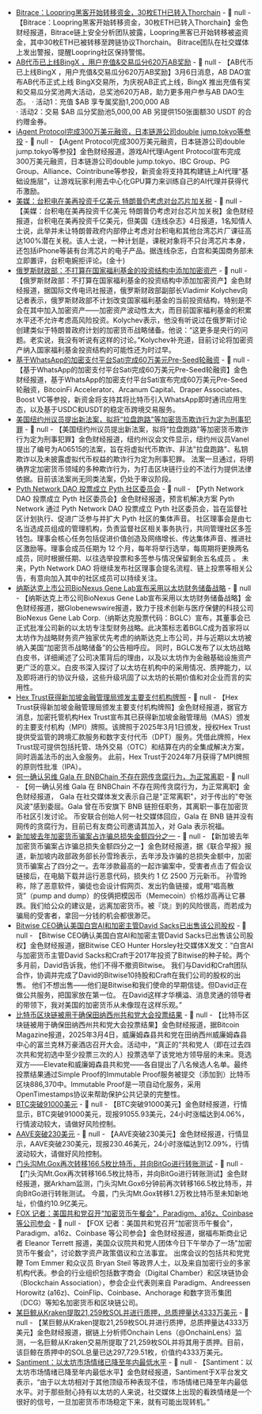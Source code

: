 - [Bitrace：Loopring黑客开始转移资金，30枚ETH已转入Thorchain](https://x.com/Bitrace_team/status/1897480388186136837) - 📰 null - 【Bitrace：Loopring黑客开始转移资金，30枚ETH已转入Thorchain】金色财经报道，Bitrace链上安全分析团队披露，Loopring黑客已开始转移被盗资金，其中30枚ETH已被转移至跨链协议Thorchain。 
Bitrace团队在社交媒体上发出警报，提醒Loopring社区保持警惕。
- [AB代币已上线BingX ，用户充值&交易瓜分620万AB奖励]() - 📰 null - 【AB代币已上线BingX ，用户充值&交易瓜分620万AB奖励】3月6日消息，AB DAO宣布AB代币正式上线 BingX交易所，为庆祝AB正式上线，BingX 推出充值有奖和交易瓜分奖池两大活动，总奖池620万AB，助力更多用户参与AB DAO生态。 
· 活动1：充值 $AB 享专属奖励1,200,000 AB  
· 活动2：交易 $AB 瓜分奖励池5,000,00 AB 
另提供150张面额30 USDT 的合约赠金券。
- [iAgent Protocol完成300万美元融资，日本链游公司double jump.tokyo等参投](https://app.innmind.com/viewStartup/startup-iagent-protocol-brbsrefe2pb3qo8k5) - 📰 null - 【iAgent Protocol完成300万美元融资，日本链游公司double jump.tokyo等参投】金色财经报道，游戏AI代理iAgent Protocol宣布完成300万美元融资，日本链游公司double jump.tokyo、IBC Group、PG Group、Alliance、Cointribune等参投，新资金将支持其构建链上AI代理“基础设施层”，让游戏玩家利用去中心化GPU算力来训练自己的AI代理并获得代币激励。
- [美媒：台积电在美再投资千亿美元 特朗普仍考虑对台芯片加关税]() - 📰 null - 【美媒：台积电在美再投资千亿美元 特朗普仍考虑对台芯片加关税】金色财经报道，台积电在美再投资千亿美元，但美国《连线杂志》4日报道，1名知情人士说，此举并未让特朗普政府内部停止考虑对台积电和其他台湾芯片厂课征高达100%潜在关税。该人士说，一种计划是，课税对象将不只台湾芯片本身，还包括iPhone等装有台湾芯片的电子产品。据连线杂志，白宫和美国商务部未立即置评，台积电婉拒评论。(金十)
- [俄罗斯财政部：不打算在国家福利基金的投资结构中添加加密资产](https://www.interfax.ru/business/1011938) - 📰 null - 【俄罗斯财政部：不打算在国家福利基金的投资结构中添加加密资产】金色财经报道，据国际文传电讯社报道，俄罗斯财政部副部长Vladimir Kolychev向记者表示，俄罗斯财政部不计划改变国家福利基金的当前投资结构，特别是不会在其中加入加密资产——加密资产波动性太大，而目前国家福利基金的积累水平还不允许考虑高风险投资。Kolychev表示，他没有听说过在俄罗斯讨论创建类似于特朗普政府计划的加密货币战略储备。他说：“这更多是央行的问题。老实说，我没有听说有这样的讨论。”Kolychev补充道，目前讨论将加密资产纳入国家福利基金投资结构的可能性还为时过早。
- [基于WhatsApp的加密支付平台Sati完成60万美元Pre-Seed轮融资](https://x.com/HolaSati/status/1897375756092891333) - 📰 null - 【基于WhatsApp的加密支付平台Sati完成60万美元Pre-Seed轮融资】金色财经报道，基于WhatsApp的加密支付平台Sati宣布完成60万美元Pre-Seed轮融资，BitcoinFi Accelerator、Arcanum Capital、Draper Associates、Boost VC等参投，新资金将支持其将比特币引入WhatsApp即时通讯应用生态，以及基于USDC和USDT的稳定币跨境交易服务。
- [美国纽约州议员提出新法案，拟将“拉盘跑路"等加密货币欺诈行为定为刑事犯罪](https://nyassembly.gov/leg/?bn=A06515&term=2025) - 📰 null - 【美国纽约州议员提出新法案，拟将“拉盘跑路"等加密货币欺诈行为定为刑事犯罪】金色财经报道，纽约州议会文件显示，纽约州议员Vanel提出了编号为A06515的法案，旨在将虚拟代币欺诈、非法"拉盘跑路"、私钥欺诈以及未披露虚拟代币权益的欺诈行为定为刑事犯罪。 
法案一旦通过，将明确界定加密货币领域的多种欺诈行为，为打击区块链行业的不法行为提供法律依据。目前该法案尚无同类法案，仍处于审议阶段。
- [Pyth Network DAO 投票成立 Pyth 社区委员会](https://x.com/PythNetwork/status/1897331460803322156) - 📰 null - 【Pyth Network DAO 投票成立 Pyth 社区委员会】金色财经报道，预言机解决方案 Pyth Network 通过 Pyth Network DAO 投票成立 Pyth 社区委员会，旨在监督社区计划执行、促进广泛参与并扩大 Pyth 社区的集体声音。 
社区理事会是由七名当选成员组成的管理机构，负责监督社区相关事务执行，共同管理社区多签钱包。理事会核心任务包括促进价值创造及网络增长、传达集体声音、推进社区激励等。理事会成员任期为 12 个月，每年将举行选举，每周期将更换两名成员，同时根据任期、以往选举投票和多签参与情况保留剩余五名成员 。 
未来，Pyth Network DAO 将继续发布社区理事会提名流程、链上投票等相关公告，有意向加入其中的社区成员可以持续关注。
- [纳斯达克上市公司BioNexus Gene Lab宣布采用以太坊财务储备战略](https://www.globenewswire.com/news-release/2025/03/05/3037582/0/en/BioNexus-Gene-Lab-Corp-Announces-Board-Approval-of-Ethereum-Treasury-Strategy-and-Release-of-Strategic-Whitepaper.html) - 📰 null - 【纳斯达克上市公司BioNexus Gene Lab宣布采用以太坊财务储备战略】金色财经报道，据Globenewswire报道，致力于技术创新与医疗保健的科技公司BioNexus Gene Lab Corp.（纳斯达克股票代码：BGLC）宣布，其董事会已正式批准公司新的以太坊专注型财务战略。此决策标志着BGLC成为首家将以太坊作为战略财务资产独家优先考虑的纳斯达克上市公司，并与近期以太坊被纳入美国“加密货币战略储备”的公告相呼应。 
同时，BGLC发布了以太坊战略白皮书，详细阐述了公司决策背后的理由，以及以太坊作为金融基础设施资产更广泛的意义。白皮书深入探讨了以太坊在机构中的采用情况、质押能力，以及即将进行的协议升级，这些升级巩固了以太坊的长期价值和对企业而言的实用性。
- [Hex Trust获得新加坡金融管理局颁发主要支付机构牌照](https://www.hextrust.com/resources-collection/major-payment-institution-license-from-the-monetary-authority-of-singapore) - 📰 null - 【Hex Trust获得新加坡金融管理局颁发主要支付机构牌照】金色财经报道，据官方消息，加密托管机构Hex Trust宣布其已获得新加坡金融管理局（MAS）颁发的主要支付机构（MPI）牌照。该牌照于2025年3月1日颁发，授权Hex Trust提供受监管的跨境汇款服务和数字支付代币（DPT）服务。凭借此牌照，Hex Trust现可提供包括托管、场外交易（OTC）和结算在内的全集成解决方案，同时涵盖法币的出入金服务。 
此前，Hex Trust于2024年7月获得了MPI牌照的原则性批准（IPA）。
- [何一确认另维 Gala 在 BNBChain 不存在网传贪腐行为，为正常离职](https://x.com/heyibinance/status/1897354838620655978) - 📰 null - 【何一确认另维 Gala 在 BNBChain 不存在网传贪腐行为，为正常离职】金色财经报道， Gala 在社交媒体发文表示自己是"正常离职"，对于传出的"夸张风波"感到委屈。Gala 曾在币安旗下 BNB 链担任职务，其离职一事在加密货币社区引发讨论。 
币安联合创始人何一社交媒体回应，Gala 在 BNB 链并没有网传的贪腐行为，目前已有友商公司邀请其加入，对 Gala 表示祝福。
- [新加坡去年加密货币骗案占诈骗总损失金额四分之一](https://www.zaobao.com/news/singapore/story20250304-5963363) - 📰 null - 【新加坡去年加密货币骗案占诈骗总损失金额四分之一】金色财经报道，据《联合早报》报道，新加坡内政部政务部长孙雪玲表示，去年涉及诈骗的总损失金额中，加密货币骗案占了四分之一。去年涉款最高的一起诈骗案中，受害者点击了假会议链接后，在电脑下载并运行恶意代码，损失约 1 亿 2500 万元新币。 
孙雪玲称，除了恶意软件，骗徒也会设计假网页、发出钓鱼链接，或用“唱高散货”（pump and dump）的伎俩把模因币（Memecoin）价格炒高再让它暴跌。我们给公众的建议是，远离加密货币。被『烧』到的风险很高，而若成为骗局的受害者，拿回一分钱的机会都很渺茫。
- [Bitwise CEO确认美国白宫AI和加密主管David Sacks已出售该公司股权](https://x.com/HHorsley/status/1897461451675328879) - 📰 null - 【Bitwise CEO确认美国白宫AI和加密主管David Sacks已出售该公司股权】金色财经报道，据Bitwise CEO Hunter Horsley社交媒体X发文：“白宫AI与加密货币主管David Sacks和Craft于2017年投资了Bitwise的种子轮。两个多月前，David告诉我，他们不得不撤资Bitwise。 
我们与David和Craft团队合作，协调并完成了David的Bitwise10持股和Craft在我们公司的股权的出售。 
他们不想出售——他们是Bitwise和我们使命的早期信徒。但David正在做公共服务，把国家放在第一位。 
在David这样才华横溢、消息灵通的领导者的带领下，我对美国的加密货币从未像现在这样乐观。”
- [比特币区块链被用于确保田纳西州共和党大会投票结果](https://bitcoinmagazine.com/news/bitcoin-blockchain-used-to-secure-results-of-tennessee-countys-republican-convention-vote) - 📰 null - 【比特币区块链被用于确保田纳西州共和党大会投票结果】金色财经报道，据Bitcoin Magazine报道，2025年3月4日，威廉姆森县共和党在田纳西州威廉姆森县中心的富兰克林万豪酒店召开大会。活动中，“真正的”共和党人（即在过去四次共和党初选中至少投票三次的人）投票选举了该党地方领导层的未来。竞选双方——Elevate和威廉姆森县共和党——各自提出了八名候选人名单。最终投票结果通过Simple Proof的Immutable Proof服务被提交（添加到）比特币区块886,370中。Immutable Proof是一项自动化服务，采用OpenTimestamps协议来帮助保护公共记录的完整性。
- [BTC突破91000美元]() - 📰 null - 【BTC突破91000美元】金色财经报道，行情显示，BTC突破91000美元，现报91055.93美元，24小时涨幅达到4.06%，行情波动较大，请做好风险控制。
- [AAVE突破230美元]() - 📰 null - 【AAVE突破230美元】金色财经报道，行情显示，AAVE突破230美元，现报230.46美元，24小时涨幅达到12.09%，行情波动较大，请做好风险控制。
- [门头沟Mt.Gox再次转移166.5枚比特币，并向BitGo进行转账测试](https://intel.arkm.com/explorer/tx/efc76b52fed55ab87a81fe8cb05601cc848f2f94c6a580b5ffd9946fbd6a0948) - 📰 null - 【门头沟Mt.Gox再次转移166.5枚比特币，并向BitGo进行转账测试】金色财经报道，据Arkham监测，门头沟Mt.Gox6分钟前再次转移166.5枚比特币，并向BitGo进行转账测试。 
今晨，门头沟Mt.Gox转移1.2万枚比特币至未知新地址，价值约10.9亿美元。
- [FOX 记者：美国共和党召开“加密货币午餐会"，Paradigm、a16z、Coinbase 等公司参会](https://x.com/EleanorTerrett/status/1897458308245553228) - 📰 null - 【FOX 记者：美国共和党召开“加密货币午餐会"，Paradigm、a16z、Coinbase 等公司参会】金色财经报道，据福布斯商业记者 Eleanor Terrett 报道，美国众议院共和党人团体今日下午举办了一场"加密货币午餐会"，讨论数字资产政策倡议和立法事宜。 
出席会议的包括共和党党鞭 Tom Emmer 和众议员 Bryan Steil 等政界人士，以及来自加密行业的多家机构代表。参会的行业组织包括数字商会（Digital Chamber）和区块链协会（Blockchain Association），参会企业代表则来自 Paradigm、Andreessen Horowitz (a16z)、CoinFlip、Coinbase、Anchorage 和数字货币集团（DCG）等知名加密货币和区块链公司。
- [某巨鲸从Kraken提取21,259枚SOL并进行质押，总质押量达4333万美元](https://x.com/OnchainLens/status/1897458413426368645) - 📰 null - 【某巨鲸从Kraken提取21,259枚SOL并进行质押，总质押量达4333万美元】金色财经报道，据链上分析师Onchain Lens（@OnchainLens）监测，一名巨鲸从Kraken交易所提取了21,259枚SOL并将其用于质押。目前，该巨鲸在质押中的SOL总量已达297,729.51枚，价值约4333万美元。
- [Santiment：以太坊市场情绪已降至年内最低水平](https://x.com/santimentfeed/status/1897453613162594338) - 📰 null - 【Santiment：以太坊市场情绪已降至年内最低水平】金色财经报道，Santiment于X平台发文表示，“由于以太坊相对于其他顶级币种表现不佳，市场情绪已降至年内最低水平。对于那些耐心持有以太坊的人来说，社交媒体上出现的看跌情绪是一个很好的信号，一旦加密货币市场稳定下来，就有可能出现转机。”
